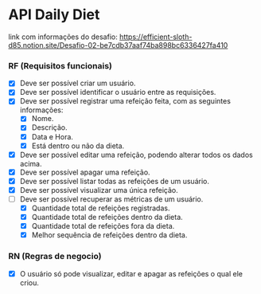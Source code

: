 # API Daily Diet

link com informações do desafio: https://efficient-sloth-d85.notion.site/Desafio-02-be7cdb37aaf74ba898bc6336427fa410

### RF (Requisitos funcionais)
- [x] Deve ser possível criar um usuário.
- [x] Deve ser possível identificar o usuário entre as requisições.
- [x] Deve ser possível registrar uma refeição feita, com as seguintes informações:
  - [x] Nome.
  - [x] Descrição.
  - [x] Data e Hora.
  - [x] Está dentro ou não da dieta.
- [x] Deve ser possível editar uma refeição, podendo alterar todos os dados acima.
- [x] Deve ser possível apagar uma refeição.
- [x] Deve ser possível listar todas as refeições de um usuário.
- [x] Deve ser possível visualizar uma única refeição.
- [ ] Deve ser possível recuperar as métricas de um usuário.
  - [x] Quantidade total de refeições registradas.
  - [x] Quantidade total de refeições dentro da dieta.
  - [x] Quantidade total de refeições fora da dieta.
  - [x] Melhor sequência de refeições dentro da dieta.

### RN (Regras de negocio)
- [x] O usuário só pode visualizar, editar e apagar as refeições o qual ele criou.